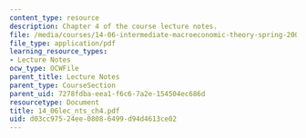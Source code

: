```yaml
---
content_type: resource
description: Chapter 4 of the course lecture notes.
file: /media/courses/14-06-intermediate-macroeconomic-theory-spring-2004/d03cc97524ee08086499d94d4613ce02_14_06lec_nts_ch4.pdf
file_type: application/pdf
learning_resource_types:
- Lecture Notes
ocw_type: OCWFile
parent_title: Lecture Notes
parent_type: CourseSection
parent_uid: 7278fdba-eea1-f6c6-7a2e-154504ec686d
resourcetype: Document
title: 14_06lec_nts_ch4.pdf
uid: d03cc975-24ee-0808-6499-d94d4613ce02
---
```

